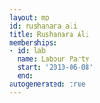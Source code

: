 ```yaml
---
layout: mp
id: rushanara_ali
title: Rushanara Ali
memberships:
- id: lab
  name: Labour Party
  start: '2010-06-08'
  end: 
autogenerated: true
---
```


